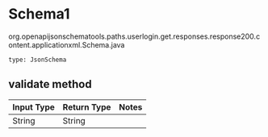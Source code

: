 # Schema1
org.openapijsonschematools.paths.userlogin.get.responses.response200.content.applicationxml.Schema.java
```
type: JsonSchema
```

## validate method
| Input Type | Return Type | Notes |
| ---------- | ----------- | ----- |
| String | String | |
